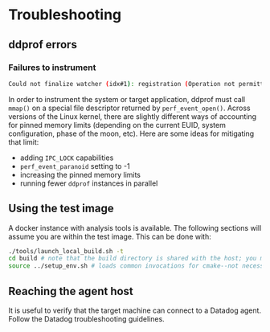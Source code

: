 
# Troubleshooting

## ddprof errors

### Failures to instrument

```bash
Could not finalize watcher (idx#1): registration (Operation not permitted)
```

In order to instrument the system or target application, ddprof must call `mmap()` on a special file descriptor returned by `perf_event_open()`.  Across versions of the Linux kernel, there are slightly different ways of accounting for pinned memory limits (depending on the current EUID, system configuration, phase of the moon, etc).  Here are some ideas for mitigating that limit:

- adding `IPC_LOCK` capabilities
- `perf_event_paranoid` setting to -1
- increasing the pinned memory limits
- running fewer `ddprof` instances in parallel

## Using the test image

A docker instance with analysis tools is available. The following sections will assume you are within the test image.  This can be done with:

```bash
./tools/launch_local_build.sh -t
cd build # note that the build directory is shared with the host; you may have to clear this directory or create a different one
source ../setup_env.sh # loads common invocations for cmake--not necessary, but can improve your quality-of-life
```

## Reaching the agent host

It is useful to verify that the target machine can connect to a Datadog agent.  Follow the Datadog troubleshooting guidelines.

